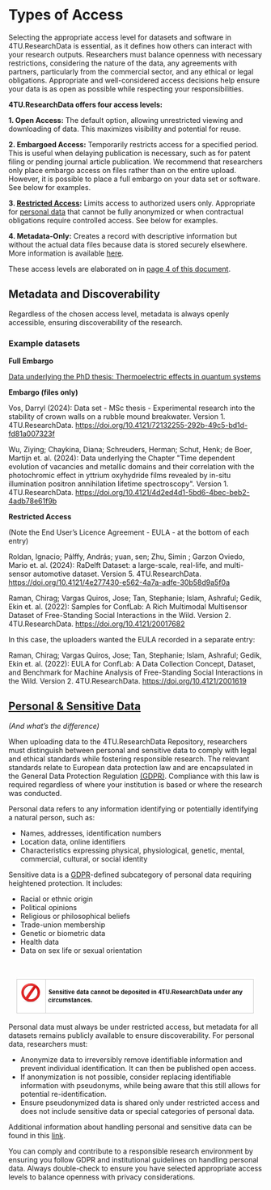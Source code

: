 # Types of Access

Selecting the appropriate access level for datasets and software in 4TU.ResearchData is essential, as it defines how others can interact with your research outputs. Researchers must balance openness with necessary restrictions, considering the nature of the data, any agreements with partners, particularly from the commercial sector, and any ethical or legal obligations. Appropriate and well-considered access decisions help ensure your data is as open as possible while respecting your responsibilities.

**4TU.ResearchData offers four access levels:**

**1. Open Access:** The default option, allowing unrestricted viewing and downloading of data. This maximizes visibility and potential for reuse.

**2. Embargoed Access:** Temporarily restricts access for a specified period. This is useful when delaying publication is necessary, such as for patent filing or pending journal article publication. We recommend that researchers only place embargo access on files rather than on the entire upload. However, it is possible to place a full embargo on your data set or software. See below for examples.

**3. [Restricted Access](https://data.4tu.nl/s/documents/4TU.ResearchData_Restricted_Access_2023.pdf):** Limits access to authorized users only. Appropriate for [personal data](https://www.autoriteitpersoonsgegevens.nl/en/themes/basic-gdpr/privacy-and-personal-data/what-are-personal-data) that cannot be fully anonymized or when contractual obligations require controlled access. See below for examples. 

**4. Metadata-Only:** Creates a record with descriptive information but without the actual data files because data is stored securely elsewhere. More information is available [here]( https://communities.springernature.com/posts/metadata-only-records-what-are-they-and-why-are-they-useful?badge_id=269-springer-nature). 

These access levels are elaborated on in [page 4 of this document](https://data.4tu.nl/s/docs/data-collection-policy.pdf). 

## Metadata and Discoverability 

Regardless of the chosen access level, metadata is always openly accessible, ensuring discoverability of the research.

### Example datasets

**Full Embargo**

[Data underlying the PhD thesis: Thermoelectric effects in quantum systems](https://data.4tu.nl/datasets/cdb42d77-6e0b-4132-8f26-2b560673b745)

**Embargo (files only)**

Vos, Darryl (2024): Data set - MSc thesis - Experimental research into the stability of crown walls on a rubble mound breakwater. Version 1. 4TU.ResearchData. https://doi.org/10.4121/72132255-292b-49c5-bd1d-fd81a007323f

Wu, Ziying; Chaykina, Diana; Schreuders, Herman; Schut, Henk; de Boer, Martijn et. al. (2024): Data underlying the Chapter "Time dependent evolution of vacancies and metallic domains and their correlation with the photochromic effect in yttrium oxyhydride films revealed by in-situ illumination positron annihilation lifetime spectroscopy". Version 1. 4TU.ResearchData. https://doi.org/10.4121/4d2ed4d1-5bd6-4bec-beb2-4adb78e61f9b

**Restricted Access**

(Note the End User’s Licence Agreement - EULA - at the bottom of each entry) 

Roldan, Ignacio; Pálffy, András; yuan, sen; Zhu, Simin ; Garzon Oviedo, Mario et. al. (2024): RaDelft Dataset: a large-scale, real-life, and multi-sensor automotive dataset. Version 5. 4TU.ResearchData. https://doi.org/10.4121/4e277430-e562-4a7a-adfe-30b58d9a5f0a

Raman, Chirag; Vargas Quiros, Jose; Tan, Stephanie; Islam, Ashraful; Gedik, Ekin et. al. (2022): Samples for ConfLab: A Rich Multimodal Multisensor Dataset of Free-Standing Social Interactions in the Wild. Version 2. 4TU.ResearchData. https://doi.org/10.4121/20017682 

In this case, the uploaders wanted the EULA recorded in a separate entry: 

Raman, Chirag; Vargas Quiros, Jose; Tan, Stephanie; Islam, Ashraful; Gedik, Ekin et. al. (2022): EULA for ConfLab: A Data Collection Concept, Dataset, and Benchmark for Machine Analysis of Free-Standing Social Interactions in the Wild. Version 2. 4TU.ResearchData. https://doi.org/10.4121/2001619

## [Personal & Sensitive Data](https://www.autoriteitpersoonsgegevens.nl/en/themes/basic-gdpr/privacy-and-personal-data/what-are-personal-data)
*(And what’s the difference)*

When uploading data to the 4TU.ResearchData Repository, researchers must distinguish between personal and sensitive data to comply with legal and ethical standards while fostering responsible research. The relevant standards relate to European data protection law and are encapsulated in the General Data Protection Regulation [(GDPR)](https://gdpr.eu/). Compliance with this law is required regardless of where your institution is based or where the research was conducted.

Personal data refers to any information identifying or potentially identifying a natural person, such as:

* Names, addresses, identification numbers
* Location data, online identifiers
* Characteristics expressing physical, physiological, genetic, mental, commercial, cultural, or social identity

Sensitive data is a [GDPR](https://gdpr.eu/)-defined subcategory of personal data requiring heightened protection. It includes:

* Racial or ethnic origin
* Political opinions
* Religious or philosophical beliefs
* Trade-union membership
* Genetic or biometric data
* Health data
* Data on sex life or sexual orientation

<br>
<center>

![alt text](no_sensitive_data_in_4tu.png)

</center>

Personal data must always be under restricted access, but metadata for all datasets remains publicly available to ensure discoverability. 
For personal data, researchers must:
* Anonymize data to irreversibly remove identifiable information and prevent individual identification. It can then be published open access.
* If anonymization is not possible, consider replacing identifiable information with pseudonyms, while being aware that this still allows for potential re-identification.
* Ensure pseudonymized data is shared only under restricted access and does not include sensitive data or special categories of personal data.

Additional information about handling personal and sensitive data can be found in this [link](https://utrechtuniversity.github.io/dataprivacyhandbook/).

You can comply and contribute to a responsible research environment by ensuring you follow GDPR and institutional guidelines on handling personal data. Always double-check to ensure you have selected appropriate access levels to balance openness with privacy considerations. 
